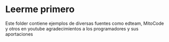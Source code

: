 # Leerme primero
Este folder contiene ejemplos de diversas fuentes como edteam, MitoCode y otros en youtube
agradecimientos a los programadores y sus aportaciones
